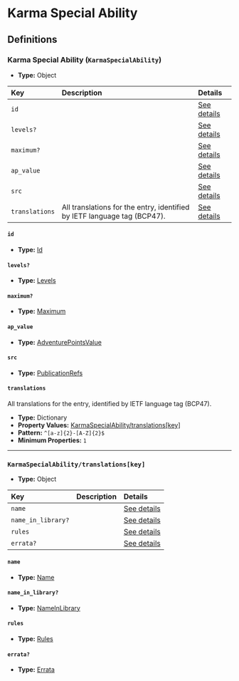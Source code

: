 # Karma Special Ability

## Definitions

### <a name="KarmaSpecialAbility"></a> Karma Special Ability (`KarmaSpecialAbility`)

- **Type:** Object

Key | Description | Details
:-- | :-- | :--
`id` |  | <a href="#KarmaSpecialAbility/id">See details</a>
`levels?` |  | <a href="#KarmaSpecialAbility/levels">See details</a>
`maximum?` |  | <a href="#KarmaSpecialAbility/maximum">See details</a>
`ap_value` |  | <a href="#KarmaSpecialAbility/ap_value">See details</a>
`src` |  | <a href="#KarmaSpecialAbility/src">See details</a>
`translations` | All translations for the entry, identified by IETF language tag (BCP47). | <a href="#KarmaSpecialAbility/translations">See details</a>

#### <a name="KarmaSpecialAbility/id"></a> `id`

- **Type:** <a href="../_Activatable.md#Id">Id</a>

#### <a name="KarmaSpecialAbility/levels"></a> `levels?`

- **Type:** <a href="../_Activatable.md#Levels">Levels</a>

#### <a name="KarmaSpecialAbility/maximum"></a> `maximum?`

- **Type:** <a href="../_Activatable.md#Maximum">Maximum</a>

#### <a name="KarmaSpecialAbility/ap_value"></a> `ap_value`

- **Type:** <a href="../_Activatable.md#AdventurePointsValue">AdventurePointsValue</a>

#### <a name="KarmaSpecialAbility/src"></a> `src`

- **Type:** <a href="../source/_PublicationRef.md#PublicationRefs">PublicationRefs</a>

#### <a name="KarmaSpecialAbility/translations"></a> `translations`

All translations for the entry, identified by IETF language tag (BCP47).

- **Type:** Dictionary
- **Property Values:** <a href="#KarmaSpecialAbility/translations[key]">KarmaSpecialAbility/translations[key]</a>
- **Pattern:** `^[a-z]{2}-[A-Z]{2}$`
- **Minimum Properties:** `1`

---

### <a name="KarmaSpecialAbility/translations[key]"></a> `KarmaSpecialAbility/translations[key]`

- **Type:** Object

Key | Description | Details
:-- | :-- | :--
`name` |  | <a href="#KarmaSpecialAbility/translations[key]/name">See details</a>
`name_in_library?` |  | <a href="#KarmaSpecialAbility/translations[key]/name_in_library">See details</a>
`rules` |  | <a href="#KarmaSpecialAbility/translations[key]/rules">See details</a>
`errata?` |  | <a href="#KarmaSpecialAbility/translations[key]/errata">See details</a>

#### <a name="KarmaSpecialAbility/translations[key]/name"></a> `name`

- **Type:** <a href="../_Activatable.md#Name">Name</a>

#### <a name="KarmaSpecialAbility/translations[key]/name_in_library"></a> `name_in_library?`

- **Type:** <a href="../_Activatable.md#NameInLibrary">NameInLibrary</a>

#### <a name="KarmaSpecialAbility/translations[key]/rules"></a> `rules`

- **Type:** <a href="../_Activatable.md#Rules">Rules</a>

#### <a name="KarmaSpecialAbility/translations[key]/errata"></a> `errata?`

- **Type:** <a href="../source/_Erratum.md#Errata">Errata</a>
